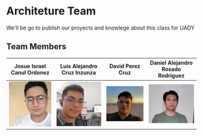 # Architeture Team

We'll be go to publish our proyects and knowlege about this class for UADY

## Team Members

| Josue Israel Canul Ordonez | Luis Alejandro Cruz Inzunza | David Perez Cruz | Daniel Alejandro Rosado Rodriguez | 
---|---|---|---|
| ![Josue_Canul](/img/Josue_Canul.jpg) | ![Luis_Cruz](/img/Luis_Cruz.png) | ![Daniel_Perez](/img/David_Perez.jpeg) | ![Daniel_Rosado](/img/Daniel_Rosado.jpeg) |
